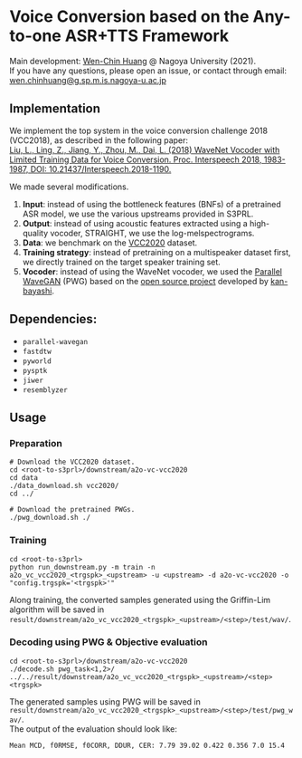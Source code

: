 # Voice Conversion based on the Any-to-one ASR+TTS Framework

Main development: [Wen-Chin Huang](https://github.com/unilight) @ Nagoya University (2021).  
If you have any questions, please open an issue, or contact through email: wen.chinhuang@g.sp.m.is.nagoya-u.ac.jp

## Implementation

We implement the top system in the voice conversion challenge 2018 (VCC2018), as described in the following paper:  
[Liu, L., Ling, Z., Jiang, Y., Zhou, M., Dai, L. (2018) WaveNet Vocoder with Limited Training Data for Voice Conversion. Proc. Interspeech 2018, 1983-1987, DOI: 10.21437/Interspeech.2018-1190.](https://www.isca-speech.org/archive/Interspeech_2018/pdfs/1190.pdf)  

We made several modifications.
1. **Input**: instead of using the bottleneck features (BNFs) of a pretrained ASR model, we use the various upstreams provided in S3PRL.
2. **Output**: instead of using acoustic features extracted using a high-quality vocoder, STRAIGHT, we use the log-melspectrograms.
3. **Data**: we benchmark on the [VCC2020](https://github.com/nii-yamagishilab/VCC2020-database) dataset. 
4. **Training strategy**: instead of pretraining on a multispeaker dataset first, we directly trained on the target speaker training set.
5. **Vocoder**: instead of using the WaveNet vocoder, we used the [Parallel WaveGAN](https://arxiv.org/abs/1910.11480) (PWG) based on the [open source project](https://github.com/kan-bayashi/ParallelWaveGAN) developed by [kan-bayashi](https://github.com/kan-bayashi).

## Dependencies:

- `parallel-wavegan`
- `fastdtw`
- `pyworld`
- `pysptk`
- `jiwer`
- `resemblyzer`

## Usage

### Preparation
```
# Download the VCC2020 dataset.
cd <root-to-s3prl>/downstream/a2o-vc-vcc2020
cd data
./data_download.sh vcc2020/
cd ../

# Download the pretrained PWGs.
./pwg_download.sh ./
```

### Training
```
cd <root-to-s3prl>
python run_downstream.py -m train -n a2o_vc_vcc2020_<trgspk>_<upstream> -u <upstream> -d a2o-vc-vcc2020 -o "config.trgspk='<trgspk>'"
```
Along training, the converted samples generated using the Griffin-Lim algorithm will be saved in `result/downstream/a2o_vc_vcc2020_<trgspk>_<upstream>/<step>/test/wav/`.

### Decoding using PWG & Objective evaluation
```
cd <root-to-s3prl>/downstream/a2o-vc-vcc2020
./decode.sh pwg_task<1,2>/ ../../result/downstream/a2o_vc_vcc2020_<trgspk>_<upstream>/<step> <trgspk>
```
The generated samples using PWG will be saved in `result/downstream/a2o_vc_vcc2020_<trgspk>_<upstream>/<step>/test/pwg_wav/`.  
The output of the evaluation should look like:
```
Mean MCD, f0RMSE, f0CORR, DDUR, CER: 7.79 39.02 0.422 0.356 7.0 15.4
```
